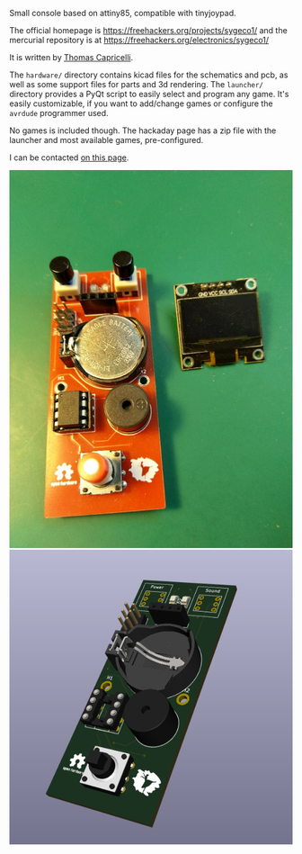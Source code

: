 
Small console based on attiny85, compatible with tinyjoypad.

The official homepage is https://freehackers.org/projects/sygeco1/
and the mercurial repository is at https://freehackers.org/electronics/sygeco1/

It is written by [Thomas Capricelli](https://freehackers.org/thomas/).

The `hardware/` directory contains kicad files for the schematics and pcb, as well as some support files for parts and 3d rendering.
The `launcher/` directory provides a PyQt script to easily select and program any game. It's easily customizable, if you want to add/change games or configure the `avrdude` programmer used.

No games is included though. The hackaday page has a zip file with the launcher and most available games, pre-configured.

I can be contacted [on this page](https://www.freehackers.org/thomas/feedback/).

![Main board with screen removed](photos/IMG_20210218_182505.jpg?raw=true)
![3D view](photos/3dview.png?raw=true)

